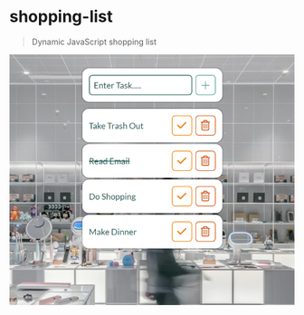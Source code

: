 # shopping-list

> Dynamic JavaScript shopping list

![](https://github.com/breginapool/shopping-list/blob/main/screenshot-shopping-list.png)
